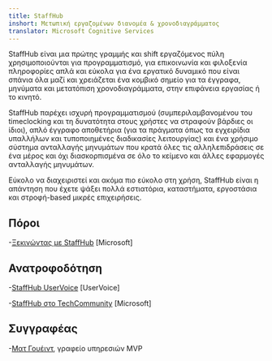 ```yaml
---
title: StaffHub
inshort: Μετωπική εργαζομένων διανομέα & χρονοδιαγράμματος
translator: Microsoft Cognitive Services
---
```


StaffHub είναι μια πρώτης γραμμής και shift εργαζόμενος πύλη χρησιμοποιούνται για προγραμματισμό, για επικοινωνία και φιλοξενία πληροφορίες απλά και εύκολα για ένα εργατικό δυναμικό που είναι σπάνια όλα μαζί και χρειάζεται ένα κομβικό σημείο για τα έγγραφα, μηνύματα και μετατόπιση χρονοδιαγράμματα, στην επιφάνεια εργασίας ή το κινητό.

StaffHub παρέχει ισχυρή προγραμματισμού (συμπεριλαμβανομένου του timeclocking και τη δυνατότητα στους χρήστες να στραφούν βάρδιες οι ίδιοι), απλό έγγραφο αποθετήρια (για τα πράγματα όπως τα εγχειρίδια υπαλλήλων και τυποποιημένες διαδικασίες λειτουργίας) και ένα χρήσιμο σύστημα ανταλλαγής μηνυμάτων που κρατά όλες τις αλληλεπιδράσεις σε ένα μέρος και όχι διασκορπισμένα σε όλο το κείμενο και άλλες εφαρμογές ανταλλαγής μηνυμάτων. 

Εύκολο να διαχειριστεί και ακόμα πιο εύκολο στη χρήση, StaffHub είναι η απάντηση που έχετε ψάξει πολλά εστιατόρια, καταστήματα, εργοστάσια και στροφή-based μικρές επιχειρήσεις.

Πόροι
---------

-[Ξεκινώντας με StaffHub](https://support.office.com/en-us/article/getting-started-with-microsoft-staffhub-92e9480f-0a37-47d2-ac96-2d11ee5f0656)
    \[Microsoft\]


Ανατροφοδότηση
---------

-[StaffHub UserVoice](https://staffhub.uservoice.com/forums/323718-general)
    \[UserVoice\]

-[StaffHub στο TechCommunity](https://techcommunity.microsoft.com/t5/Microsoft-StaffHub/ct-p/StaffHub)
    \[Microsoft\]

Συγγραφέας
---------

-[Ματ Γουέιντ](https://www.linkedin.com/in/thatmattwade/), γραφείο υπηρεσιών MVP

